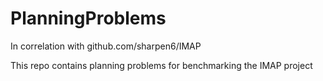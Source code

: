 # PlanningProblems

In correlation with github.com/sharpen6/IMAP

This repo contains planning problems for benchmarking the IMAP project
